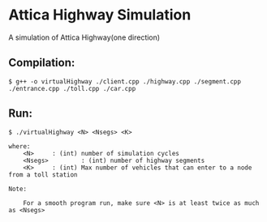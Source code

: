 # Attica Highway Simulation
A simulation of Attica Highway(one direction)

## Compilation:
	
	$ g++ -o virtualHighway ./client.cpp ./highway.cpp ./segment.cpp ./entrance.cpp ./toll.cpp ./car.cpp
 
## Run:

	$ ./virtualHighway <N> <Nsegs> <K>

	where:
		<N>		: (int) number of simulation cycles
		<Nsegs>	        : (int) number of highway segments
		<K>		: (int) Max number of vehicles that can enter to a node from a toll station
	
	Note: 
		
		For a smooth program run, make sure <N> is at least twice as much as <Nsegs>
